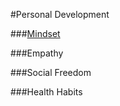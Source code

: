 #Personal Development 

###[Mindset](./mindset.md)

###Empathy

###Social Freedom

###Health Habits



